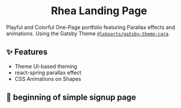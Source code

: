 
<h1 align="center">
  Rhea Landing Page
</h1>


Playful and Colorful One-Page portfolio featuring Parallax effects and animations. Using the Gatsby Theme [`@lekoarts/gatsby-theme-cara`](https://github.com/LekoArts/gatsby-themes/tree/master/themes/gatsby-theme-cara).


## ✨ Features

- Theme UI-based theming
- react-spring parallax effect
- CSS Animations on Shapes


## 📝 beginning of simple signup page
